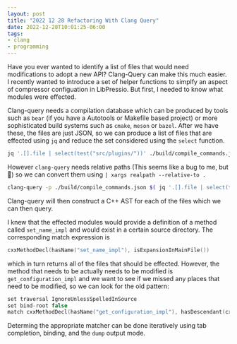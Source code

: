 ```yaml
---
layout: post
title: "2022 12 28 Refactoring With Clang Query"
date: 2022-12-28T10:01:25-06:00
tags: 
- clang
- programming
---
```


Have you ever wanted to identify a list of files that would need modifications to adopt a new API?
Clang-Query can make this much easier.
I recently wanted to introduce a set of helper functions to simplfy an aspect of compressor configuation in LibPressio.
But first, I needed to know what modules were effected.

Clang-query needs a compilation database which can be produced by tools such as `bear` (if you have a Autotools or Makefile based project) or more sophisticated build systems such as `cmake`, `meson` or `bazel`.
After we have these, the files are just JSON, so we can produce a list of files that are effected using `jq` and reduce the set considered using the `select` function.

```bash
jq '.[].file | select(test("src/plugins/"))' ./build/compile_commands.json
```

However `clang-query` needs relative paths (This seems like a bug to me, but 🤷) so we can convert them using `| xargs realpath --relative-to .`

```bash
clang-query -p ./build/compile_commands.json $( jq '.[].file | select(test("src/plugins/"))' ./build/compile_commands.json | xargs realpath --relative-to . )
```

Clang-query will then construct a C++ AST for each of the files which we can then query.

I knew that the effected modules would provide a definition of a method called `set_name_impl` and would exist in a certain source directory.  The corresponding match expression is

```cpp
cxxMethodDecl(hasName("set_name_impl"), isExpansionInMainFile())
```

which in turn returns all of the files that should be effected.  However, the method that needs to be actually needs to be modified is `get_configuration_impl` and we want to see if we missed any places that need to be modified, so we can look for the old pattern:

```cpp
set traversal IgnoreUnlessSpelledInSource
set bind-root false
match cxxMethodDecl(hasName("get_configuration_impl"), hasDescendant(cxxMemberCallExpr(hasArgument(0, unless(cxxMemberCallExpr(on(memberExpr())))), hasDeclaration(cxxMethodDecl(hasName("copy_from")))).bind("r")), isExpansionInMainFile())
```

Determing the appropriate matcher can be done iteratively using tab completion, binding, and the `dump` output mode.

